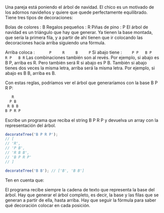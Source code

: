 Una pareja está poniendo el árbol de navidad. El chico es un motivado de los adornos navideños y quiere que quede perfectamente equilibrado. Tiene tres tipos de decoraciones:

Bolas de colores : B
Regalos pequeños : R
Piñas de pino : P
El árbol de navidad es un triángulo que hay que generar. Ya tienen la base montada, que sería la primera fila, y a partir de ahí tienen que ir colocando las decoraciones hacía arriba siguiendo una fórmula.

Arriba coloca : `      P     R     B     P`
Si abajo tiene : `    P P   B P   R P   B R`
Las combinaciones también son al revés. Por ejemplo, si abajo es B P, arriba es R. Pero también será R si abajo es P B. También si abajo tienes dos veces la misma letra, arriba será la misma letra. Por ejemplo, si abajo es B B, arriba es B.

Con estas reglas, podríamos ver el árbol que generaríamos con la base B P R P:

```js
   R
  P B
 R B B
B P R P
```

Escribe un programa que reciba el string B P R P y devuelva un array con la representación del árbol.

```js
decorateTree('B P R P');
// [
// 'R',
// 'P B',
// 'R B B',
// 'B P R P'
// ]

decorateTree('B B'); // ['B', 'B B']
```

Ten en cuenta que:

El programa recibe siempre la cadena de texto que representa la base del árbol.
Hay que generar el árbol completo, es decir, la base y las filas que se generan a partir de ella, hasta arriba.
Hay que seguir la fórmula para saber qué decoración colocar en cada posición.
